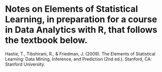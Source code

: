 # Notes on Elements of Statistical Learning, in preparation for a course in Data Analytics with R, that follows the textbook below. 

Hastie, T., Tibshirani, R., & Friedman, J. (2009). The Elements of Statistical Learning: Data Mining, Inference, and Prediction (2nd ed.). Stanford, CA: Stanford University.
